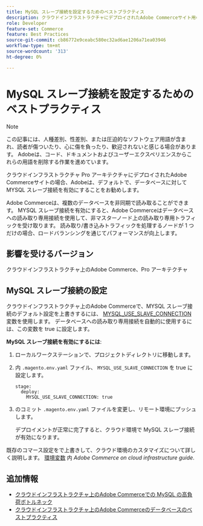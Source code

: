 ```yaml
---
title: MySQL スレーブ接続を設定するためのベストプラクティス
description: クラウドインフラストラクチャにデプロイされたAdobe Commerceサイト用の MySQL スレーブ接続を設定する方法を説明します。
role: Developer
feature-set: Commerce
feature: Best Practices
source-git-commit: cb86772e9ceabc580ec32ad6ae1206a71ea03946
workflow-type: tm+mt
source-wordcount: '313'
ht-degree: 0%

---
```



# MySQL スレーブ接続を設定するためのベストプラクティス

>[!NOTE]
>
>この記事には、人種差別、性差別、または圧迫的なソフトウェア用語が含まれ、読者が傷ついたり、心に傷を負ったり、歓迎されないと感じる場合があります。 Adobeは、コード、ドキュメントおよびユーザーエクスペリエンスからこれらの用語を削除する作業を進めています。

クラウドインフラストラクチャ Pro アーキテクチャにデプロイされたAdobe Commerceサイトの場合、Adobeは、デフォルトで、データベースに対して MYSQL スレーブ接続を有効にすることをお勧めします。

Adobe Commerceは、複数のデータベースを非同期で読み取ることができます。 MYSQL スレーブ接続を有効にすると、Adobe Commerceはデータベースへの読み取り専用接続を使用して、非マスターノード上の読み取り専用トラフィックを受け取ります。 読み取り/書き込みトラフィックを処理するノードが 1 つだけの場合、ロードバランシングを通じてパフォーマンスが向上します。

## 影響を受けるバージョン

クラウドインフラストラクチャ上のAdobe Commerce、Pro アーキテクチャ

## MySQL スレーブ接続の設定

クラウドインフラストラクチャ上のAdobe Commerceで、MYSQL スレーブ接続のデフォルト設定を上書きするには、 [MYSQL_USE_SLAVE_CONNECTION](https://experienceleague.adobe.com/docs/commerce-cloud-service/user-guide/configure/env/stage/variables-deploy.html#mysql_use_slave_connection) 変数を使用します。 データベースへの読み取り専用接続を自動的に使用するには、この変数を true に設定します。

**MySQL スレーブ接続を有効にするには**:

1. ローカルワークステーションで、プロジェクトディレクトリに移動します。

1. 内 `.magento.env.yaml` ファイル、 `MYSQL_USE_SLAVE_CONNECTION` を true に設定します。

   ```
   stage:
     deploy:
       MYSQL_USE_SLAVE_CONNECTION: true
   ```

1. のコミット `.magento.env.yaml` ファイルを変更し、リモート環境にプッシュします。

   デプロイメントが正常に完了すると、クラウド環境で MySQL スレーブ接続が有効になります。

既存のコマース設定をで上書きして、クラウド環境のカスタマイズについて詳しく説明します。 [環境変数](https://experienceleague.adobe.com/docs/commerce-cloud-service/user-guide/configure/env/configure-env-yaml.html#environment-variables) 内 _Adobe Commerce on cloud infrastructure guide_.

## 追加情報

- [クラウドインフラストラクチャ上のAdobe Commerceでの MySQL の高負荷ボトルネック](https://experienceleague.adobe.com/docs/commerce-knowledge-base/kb/troubleshooting/database/mysql-high-load-bottleneck-in-magento-commerce-cloud.html?lang=en)
- [クラウドインフラストラクチャ上のAdobe Commerceのデータベースのベストプラクティス](database-on-cloud.md)
